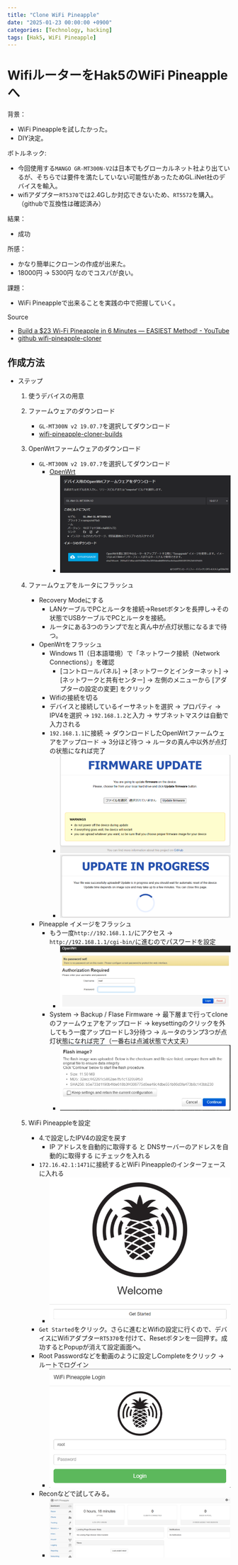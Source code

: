 ```yaml
---
title: "Clone WiFi Pineapple"
date: "2025-01-23 00:00:00 +0900"
categories: [Technology, hacking]
tags: [Hak5, WiFi Pineapple]
---
```


# WifiルーターをHak5のWiFi Pineappleへ

背景：
- WiFi Pineappleを試したかった。
- DIY決定。

ボトルネック:
- 今回使用する`MANGO GR-MT300N-V2`は日本でもグローカルネット社より出ているが、そちらでは要件を満たしていない可能性があったためGL.iNet社のデバイスを輸入。
- wifiアダプター`RT5370`では2.4Gしか対応できないため、`RT5572`を購入。（githubで互換性は確認済み）

結果：
- 成功

所感：
- かなり簡単にクローンの作成が出来た。
- 18000円 → 5300円 なのでコスパが良い。

課題：
- WiFi Pineappleで出来ることを実践の中で把握していく。

Source
- [Build a $23 Wi-Fi Pineapple in 6 Minutes — EASIEST Method! - YouTube](https://www.youtube.com/watch?v=udnxagkSzoA)
- [github wifi-pineapple-cloner](https://github.com/xchwarze/wifi-pineapple-cloner)

## 作成方法
- ステップ
  1. 使うデバイスの用意
  2. ファームウェアのダウンロード
      - `GL-MT300N v2 19.07.7`を選択してダウンロード
      - [wifi-pineapple-cloner-builds](https://gitlab.com/xchwarze/wifi-pineapple-cloner-builds)
  
  3. OpenWrtファームウェアのダウンロード
      - `GL-MT300N v2 19.07.7`を選択してダウンロード
        - [OpenWrt](https://firmware-selector.openwrt.org/)
          - ![alt text](../assets/images/Screenshot_2025-01-23_145122.png)
  
  4. ファームウェアをルータにフラッシュ
      - Recovery Modeにする
        - LANケーブルでPCとルータを接続→Resetボタンを長押し→その状態でUSBケーブルでPCとルータを接続。
        - ルータにある3つのランプで左と真ん中が点灯状態になるまで待つ。
      - OpenWrtをフラッシュ
        - Windows 11（日本語環境）で「ネットワーク接続（Network Connections）」を確認
          - [コントロールパネル] → [ネットワークとインターネット] → [ネットワークと共有センター] → 左側のメニューから [アダプターの設定の変更] をクリック
        - Wifiの接続を切る
        - デバイスと接続しているイーサネットを選択 → プロパティ → IPV4を選択 → `192.168.1.2`と入力 → サブネットマスクは自動で入力される
        - `192.168.1.1`に接続 → ダウンロードしたOpenWrtファームウェアをアップロード → 3分ほど待つ → ルータの真ん中以外が点灯の状態になれば完了
          - ![alt text](../assets/images/Screenshot_2025-01-23_151933.png)
          - ![alt text](../assets/images/Screenshot_2025-01-23_152025.png)
      - Pineapple イメージをフラッシュ
        - もう一度`http://192.168.1.1/`にアクセス → `http://192.168.1.1/cgi-bin/`に進むのでパスワードを設定
          - ![alt text](../assets/images/Screenshot_2025-01-23_153042.png)
        - System → Backup / Flase Firmware → 最下層まで行ってcloneのファームウェアをアップロード → keysettingのクリックを外してもう一度アップロードし3分待つ → ルータのランプ3つが点灯状態になれば完了（一番右は点滅状態で大丈夫）
          - ![alt text](../assets/images/Screenshot_2025-01-23_153530.png)
  
  5. WiFi Pineappleを設定
      - 4.で設定したIPV4の設定を戻す
        - IP アドレスを自動的に取得する と DNSサーバーのアドレスを自動的に取得する にチェックを入れる
      - `172.16.42.1:1471`に接続するとWiFi Pineappleのインターフェースに入れる
          - ![alt text](../assets/images/Screenshot_2025-01-23_154800.png)
      - `Get Started`をクリック。さらに進むとWifiの設定に行くので、デバイスにWifiアダプター`RT5370`を付けて、Resetボタンを一回押す。成功するとPopupが消えて設定画面へ。
      - Root Passwordなどを動画のように設定しCompleteをクリック → ルートでログイン
          - ![alt text](../assets/images/Screenshot_2025-01-23_155512.png)
      - Reconなどで試してみる。
          - ![alt text](../assets/images/Screenshot_2025-01-23_155618.png)
